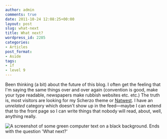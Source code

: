 ```yaml
---
author: admin
comments: true
date: 2011-10-24 12:08:25+00:00
layout: post
slug: what-next
title: What next?
wordpress_id: 2285
categories:
- Articles
post_format:
- Aside
tags:
- if
- level 9
---
```


Been thinking (a bit) about the future of this blog. I often get the feeling that I'm saying the same things over and over again (convention is good, make your type readable, newspapers make rubbish websites etc. etc.) The truth is, most visitors are looking for my Scherzo theme or [Natwest](http://leonpaternoster.com/2011/07/i-am-not-natwest-bank/). I have an _unrelated_ category which doesn't show up in the feed—maybe I can extend that to the front page so I can write things that nobody will read, about, well, anything really.

![A screenshot of some green computer text on a black background. Ends with the question 'What next?'](http://leonpaternoster.com/wp-content/uploads/2011/10/what.jpg)
